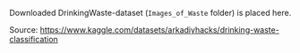 Downloaded DrinkingWaste-dataset (`Images_of_Waste` folder) is placed here.

Source: https://www.kaggle.com/datasets/arkadiyhacks/drinking-waste-classification